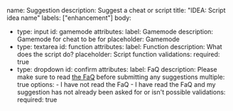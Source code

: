 name: Suggestion
description: Suggest a cheat or script
title: "IDEA: Script idea name"
labels: ["enhancement"]
body:
  - type: input
    id: gamemode
    attributes:
      label: Gamemode
      description: Gamemode for cheat to be for
      placeholder: Gamemode
  - type: textarea
    id: function
    attributes:
      label: Function
      description: What does the script do?
      placeholder: Script function
    validations:
      required: true
  - type: dropdown
    id: confirm
    attributes:
      label: FaQ
      description: Please make sure to read [the FaQ](https://github.com/05Konz/Blooket-Cheats#information) before submitting any suggestions
      multiple: true
      options:
        - I have not read the FaQ
        - I have read the FaQ and my suggestion has not already been asked for or isn't possible
    validations:
      required: true
